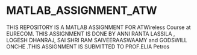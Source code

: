 # MATLAB_ASSIGNMENT_ATW
THIS REPOSITORY IS A MATLAB ASSIGNMENT FOR ATWireless Course at EURECOM. THIS ASSIGNMENT IS DONE BY ANNI RANTA LASSILA , LOGESH DHANRAJ, SAI SHRI RAM SAIVEERAASWAAMY and GODSWILL ONCHE .THIS ASSIGNMENT IS SUBMITTED TO PROF.ELIA Petros
